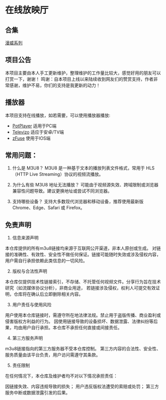 # 在线放映厅

## 合集

[漫威系列](https://github.com/thecgs/mymovie/blob/main/%E6%BC%AB%E5%A8%81.md)

## 项目公告

本项目主要由本人手工更新维护，整理维护的工作量比较大，感觉好用的朋友可以打赏一下，谢谢！
鸣谢：自本项目上线以来陆续收到网友们的赞赏支持，作者非常感谢，维护不易，你们的支持是我更新的动力！

## 播放器

本项目支持在线播放，如若需要，可以使用播放器播放:

- [PotPlayer](https://potplayer.tv/) 适用于PC端
- [Televizo](https://televizo.net/) 适应于安卓/TV端
- [zFuse](https://apps.apple.com/cn/app/zfuse-%E8%A7%86%E9%A2%91%E6%92%AD%E6%94%BE%E5%99%A8/id1054505347) 使用于IOS端

## 常用问题：

1. 什么是 M3U8？
M3U8 是一种基于文本的播放列表文件格式，常用于 HLS（HTTP Live Streaming）协议的视频流播放。

2. 为什么有些 M3U8 地址无法播放？
可能由于视频源失效、跨域限制或浏览器兼容性问题导致。建议更换地址或尝试不同浏览器。

3. 支持哪些设备？
支持大多数现代浏览器和移动设备，推荐使用最新版 Chrome、Edge、Safari 或 Firefox。


## 免责声明

1. ​​信息来源声明​​

本仓库提供的所有m3u8链接​​均来源于互联网公开渠道​​，非本人原创或生成。
对链接的​​准确性、有效性、安全性不做任何保证​​。链接可能随时失效或涉及侵权内容，用户需自行承担依赖此类信息的一切风险。

2. ​​版权与合法性声明​​

​​本仓库仅提供技术性链接索引，不存储、不托管任何视频文件​​。分享行为旨在技术研究（如流媒体协议分析），​​非商业用途​​，
若链接涉及侵权，权利人可提交有效证明，仓库将在确认后​​立即删除相关内容​​。

3. ​​用户责任与使用风险​​

用户使用本仓库链接时，​​需遵守所在地法律法规​​。禁止用于盗版传播、商业盈利或侵害版权方利益的行为。
因使用链接导致的​​设备损坏、数据泄露、法律纠纷等后果，均由用户自行承担​​。本仓库不承担任何直接或间接责任。

4. ​​第三方服务声明​​

m3u8链接指向的第三方服务器不受本仓库控制​​。
第三方内容的​​合法性、安全性、服务质量由该平台负责​​，用户访问需遵守其条款。

5. ​​责任限制​​

在任何情况下，本仓库及维护者均不对以下情况承担责任：

因链接失效、内容违规导致的损失；
用户违反版权法遭受的索赔或处罚；
第三方服务中断或数据泄露引发的后果。
